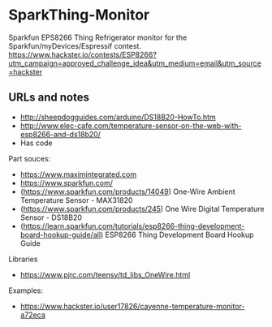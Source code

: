# SparkThing-Monitor

Sparkfun EPS8266 Thing Refrigerator monitor for the Sparkfun/myDevices/Espressif contest.
https://www.hackster.io/contests/ESP8266?utm_campaign=approved_challenge_idea&utm_medium=email&utm_source=hackster

## URLs and notes
 * http://sheepdogguides.com/arduino/DS18B20-HowTo.htm
 * http://www.elec-cafe.com/temperature-sensor-on-the-web-with-esp8266-and-ds18b20/
  * Has code

Part souces:
 * https://www.maximintegrated.com
 * https://www.sparkfun.com/
  * (https://www.sparkfun.com/products/14049) One-Wire Ambient Temperature Sensor - MAX31820
  * (https://www.sparkfun.com/products/245) One Wire Digital Temperature Sensor - DS18B20
  * (https://learn.sparkfun.com/tutorials/esp8266-thing-development-board-hookup-guide/all) ESP8266 Thing Development Board Hookup Guide

Libraries
 * https://www.pjrc.com/teensy/td_libs_OneWire.html

Examples:
 * https://www.hackster.io/user17826/cayenne-temperature-monitor-a72eca
  
